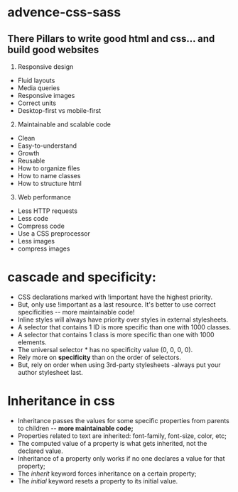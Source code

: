 # advence-css-sass

## There Pillars to write good html and css... and build good websites

1. Responsive design

- Fluid layouts
- Media queries
- Responsive images
- Correct units
- Desktop-first vs mobile-first

2. Maintainable and scalable code

- Clean
- Easy-to-understand
- Growth
- Reusable
- How to organize files
- How to name classes
- How to structure html

3. Web performance

- Less HTTP requests
- Less code
- Compress code
- Use a CSS preprocessor
- Less images
- compress images

# cascade and specificity:

- CSS declarations marked with !important have the highest priority.
- But, only use !important as a last resource. It's better to use correct specificities -- more maintainable code!
- Inline styles will always have priority over styles in external stylesheets.
- A selector that contains 1 ID is more specific than one with 1000 classes.
- A selector that contains 1 class is more specific than one with 1000 elements.
- The universal selector \* has no specificity value (0, 0, 0, 0).
- Rely more on **specificity** than on the order of selectors.
- But, rely on order when using 3rd-party stylesheets -always put your author stylesheet last.

# Inheritance in css

- Inheritance passes the values for some specific properties from parents to children -- **more maintainable code;**
- Properties related to text are inherited: font-family, font-size, color, etc;
- The computed value of a property is what gets inherited, not the declared value.
- Inheritance of a property only works if no one declares a value for that property;
- The _inherit_ keyword forces inheritance on a certain property;
- The _initial_ keyword resets a property to its initial value.
